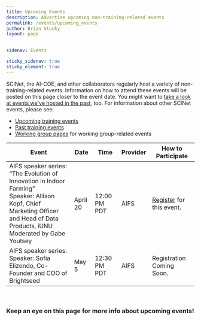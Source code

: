 ```yaml
---
title: Upcoming Events 
description: Advertise upcoming non-training-related events
permalink: /events/upcoming_events
author: Brian Stucky
layout: page

 
sidenav: Events

sticky_sidenav: true
sticky_element: true
---
```


SCINet, the AI-COE, and other collaborators regularly host a variety of non-training-related events. Information on how to attend these events will be posted on this page closer to the event date.  You might want to [take a look at events we've hosted in the past](/events-archive), too. For information about other SCINet events, please see:
* [Upcoming training events](/training/training_event)
* [Past training events](/training-archive/)
* [Working group pages](/working-groups) for working group-related events


|**Event** | **Date** | **Time** | **Provider** | **How to Participate** |
|------|------|------|--------|--------|
| AIFS speaker series:<br>“The Evolution of Innovation in Indoor Farming”<br>Speaker: Allison Kopf, Chief Marketing Officer and Head of Data Products, iUNU<br>Moderated by Gabe Youtsey |  April 20 | 12:00 PM PDT | AIFS | [Register](https://ucdavis.zoom.us/webinar/register/WN_WOlHgso8QHyv17GX4UijVQ) for this event. | 
| AIFS speaker series: <br>Speaker: Sofia Elizondo, Co-Founder and COO of Brightseed |  May 5 | 12:30 PM PDT | AIFS | Registration Coming Soon. | 


<br>

### Keep an eye on this page for more info about upcoming events!

